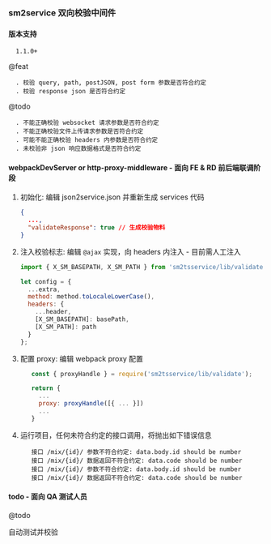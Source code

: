 ### sm2service 双向校验中间件

#### 版本支持

```
  1.1.0+
```

@feat

```
  . 校验 query, path, postJSON, post form 参数是否符合约定
  . 校验 response json 是否符合约定
```

@todo

```
  . 不能正确校验 websocket 请求参数是否符合约定
  . 不能正确校验文件上传请求参数是否符合约定
  . 可能不能正确校验 headers 内参数是否符合约定
  . 未校验非 json 响应数据格式是否符合约定
```

#### webpackDevServer or http-proxy-middleware - 面向 FE & RD 前后端联调阶段

1. 初始化: 编辑 json2service.json 并重新生成 services 代码

   ```json
   {
     ...,
     "validateResponse": true // 生成校验物料
   }
   ```

1. 注入校验标志: 编辑 `@ajax` 实现，向 headers 内注入 - 目前需人工注入

   ```js
   import { X_SM_BASEPATH, X_SM_PATH } from 'sm2tsservice/lib/validate';

   let config = {
     ...extra,
     method: method.toLocaleLowerCase(),
     headers: {
       ...header,
       [X_SM_BASEPATH]: basePath,
       [X_SM_PATH]: path
     }
   };
   ```

1. 配置 proxy: 编辑 webpack proxy 配置

   ```js
      const { proxyHandle } = require('sm2tsservice/lib/validate');

      return {
        ...
        proxy: proxyHandle([{ ... }])
        ...
      }
   ```

1. 运行项目，任何未符合约定的接口调用，将抛出如下错误信息

   ```
      接口 /mix/{id}/ 参数不符合约定: data.body.id should be number
      接口 /mix/{id}/ 数据返回不符合约定: data.code should be number
      接口 /mix/{id}/ 参数不符合约定: data.body.id should be number
      接口 /mix/{id}/ 数据返回不符合约定: data.code should be number
   ```

#### todo - 面向 QA 测试人员

@todo

自动测试并校验

